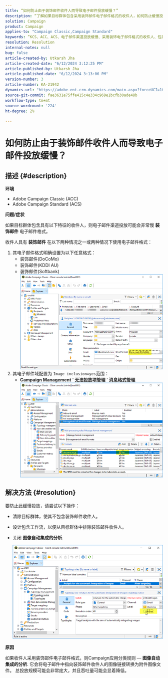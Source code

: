 ```yaml
---
title: “如何防止由于装饰邮件收件人而导致电子邮件投放缓慢？”
description: “了解如果目标群体包含采用装饰邮件电子邮件格式的收件人，如何防止缓慢投放。”
solution: Campaign
product: Campaign
applies-to: "Campaign Classic,Campaign Standard"
keywords: “KCS、ACC、ACS、电子邮件渠道投放缓慢、采用装饰电子邮件格式的收件人、性能、吞吐量”
resolution: Resolution
internal-notes: null
bug: false
article-created-by: Utkarsh Jha
article-created-date: "6/12/2024 3:12:25 PM"
article-published-by: Utkarsh Jha
article-published-date: "6/12/2024 3:13:06 PM"
version-number: 3
article-number: KA-21942
dynamics-url: "https://adobe-ent.crm.dynamics.com/main.aspx?forceUCI=1&pagetype=entityrecord&etn=knowledgearticle&id=51331929-ce28-ef11-840a-00224808decd"
source-git-commit: fae3631e75ffe415c4e334c969e1bcfb30ade48b
workflow-type: tm+mt
source-wordcount: '224'
ht-degree: 2%

---
```


# 如何防止由于装饰邮件收件人而导致电子邮件投放缓慢？

## 描述 {#description}


<b>环境</b>

- Adobe Campaign Classic (ACC)
- Adobe Campaign Standard (ACS)


<b>问题/症状</b>

如果目标群体包含具有以下特征的收件人，则电子邮件渠道投放可能会非常慢 <b>装饰邮件</b> 电子邮件格式。

收件人具有 <b>装饰邮件</b> 在以下两种情况之一或两种情况下使用电子邮件格式：

1. 其电子邮件格式明确设置为以下任意格式：
   - 装饰邮件(DoCoMo)
   - 装饰邮件(KDDI AU)
   - 装饰邮件(Softbank)         ![](assets/___54331929-ce28-ef11-840a-00224808decd___.png)
2. 其电子邮件域配置为 `Image inclusion=yes`范围：
   - <b>Campaign Management</b> ’ <b>无法投放项管理</b> ’ <b>消息格式管理</b>        ![](assets/___5c331929-ce28-ef11-840a-00224808decd___.png)



## 解决方法 {#resolution}


要防止此缓慢投放，请尝试以下操作：

- 清除目标群体，使其不包含装饰邮件收件人。
- 设计包含工作流，以便从目标群体中排除装饰邮件收件人。
- 关闭 <b>图像自动集成的分析</b>.


  ![](assets/6f31278e-55e4-ed11-a7c7-6045bd006b4b.png)


<b>原因</b>

如果收件人采用装饰邮件电子邮件格式，则Campaign应用分类规则 —  <b>图像自动集成的分析</b>. 它会将电子邮件中指向装饰邮件收件人的图像链接转换为附件图像文件。 总投放规模可能会非常庞大，并且吞吐量可能会显着降低。
